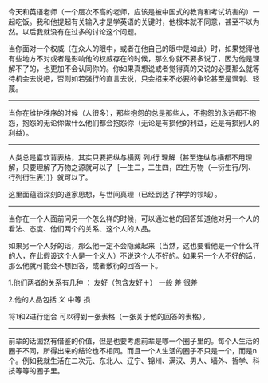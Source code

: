 今天和英语老师（一个层次不高的老师，应该是被中国式的教育和考试坑害的）一起吃饭。我和他提起有关输入才是学英语的关键时，他根本就不同意，甚至不以为然。以后我就没有在过多的讨论这个问题。

  

当你面对一个权威（在众人的眼中，或者在他自己的眼中是如此）时，如果觉得他有些地方不对或者是影响他的权威存在的时候，那么你就不要多说了，因为他是理解不了的，也更加不会认同你的。你如果真想说或者觉得真的又说的必要那么就等待机会去说吧，否则如若强行的直言去说，只会招来不必要的争论甚至是讽刺、轻蔑。
___
当你在维护秩序的时候（人很多），那些抱怨的总是那些人，不抱怨的永远都不抱怨，抱怨的无论你做什么他们都会抱怨你（无论是有损他的利益，还是有损别人的利益）。
___
人类总是喜欢背表格，其实只要把纵与横两 列/行 理解｛甚至连纵与横都不用理解，只要理解了万物之源就可以了［一生二，二生四，四生万物（一衍生行/列、行列衍生表）］｝就可以了。

这里面蕴涵深刻的道家思想，与世间真理（已经到达了神学的领域）。
___
当你在一个人面前问另一个怎么样的时候，可以通过他的回答知道他对另一个人的看法、态度、他们两个的关系、这个人的人品。

如果另一个人好的话，那么他一定不会隐藏起来（当然，这也要看他是一个什么样的人，在此假设这个人是一个义人）不说这个人不好的。如果另一个人不好的话，那么他就可能会不想回答，或者敷衍的回答一下。

1.他们两者的关系有几种 ： 友好（包含友好＋） 一般 差 很差

2.他的人品包括 义 中等 损

将1和2进行组合 可以得到一张表格（一张关于他的回答的表格）。
___
前辈的话固然有借鉴的价值，但是也要考虑前辈是哪一个圈子里的。每个人生活的圈子不同，所得出来的结论也不相同。而且一个人生活的圈子不只是一个，而是n个。例如我就生活在二次元、东北人、辽宁、锦州、满汉、男人、墙外、哲学、科技等等的圈子里。